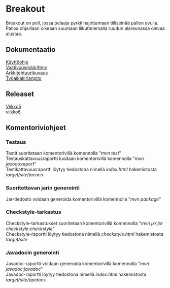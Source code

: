 # Breakout
Breakout on peli, jossa pelaaja pyrkii hajottamaan tiiliseinää pallon avulla. Palloa ohjaillaan oikeaan suuntaan liikuttelemalla ruudun alareunassa olevaa alustaa.  
## Dokumentaatio 
[Käyttöohje](https://github.com/esostolv/ot-harjoitustyo/blob/master/dokumentaatio/kayttoohje.md)<br>
[Vaativuusmäärittely](https://github.com/esostolv/ot-harjoitustyo/blob/master/dokumentaatio/vaativuusmaarittely.md) <br>
[Arkkitehtuurikuvaus](https://github.com/esostolv/ot-harjoitustyo/blob/master/dokumentaatio/arkkitehtuuri.md) <br>
[Työaikakirjanpito](https://github.com/esostolv/ot-harjoitustyo/blob/master/dokumentaatio/tyoaikakirjanpito.md) <br>
## Releaset
[Viikko5](https://github.com/esostolv/ot-harjoitustyo/releases/tag/viikko5) <br>
[viikko6](https://github.com/esostolv/ot-harjoitustyo/releases/tag/viikko6) <br>
## Komentoriviohjeet
### Testaus
Testit suoritetaan komentorivillä komennolla "*mvn test*" <br>
Testauskattavuusraportti luodaan komentorivillä komennolla "*mvn jacoco:report*" <br> 
Testikattavuusraportti löytyy tiedostona nimellä *index.html* hakemistosta *target/site/jacoco* <br>
### Suoritettavan jarin generointi
Jar-tiedosto voidaan generoida komentorivillä komennolla "*mvn package*" <br>
### Checkstyle-tarkastus
Checkstyle-tarkastukset suoritetaan komentorivillä komennolla "*mvn jxr:jxr checkstyle:checkstyle*" <br>
Checkstyle-raportti löytyy tiedostona nimellä *checkstyle.html* hakemistosta *target/site* <br>
### Javadocin generointi
Javadoc-raportti voidaan generoida komentorivillä komennolla "*mvn javadoc:javadoc*" <br>
Javadoc-raportti löytyy tiedostona nimellä *index.html* hakemistosta *target/site/apidocs*
